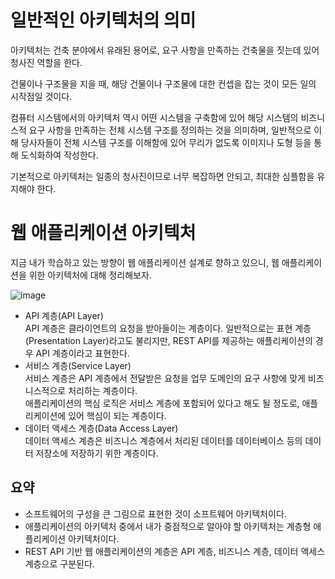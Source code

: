 # **일반적인 아키텍처의 의미**

아키텍처는 건축 분야에서 유래된 용어로, 요구 사항을 만족하는 건축물을 짓는데 있어 청사진 역할을 한다.

건물이나 구조물을 지을 때, 해당 건물이나 구조물에 대한 컨셉을 잡는 것이 모든 일의 시작점일 것이다. 

컴퓨터 시스템에서의 아키텍처 역시 어떤 시스템을 구축함에 있어 해당 시스템의 비즈니스적 요구 사항을 만족하는 전체 시스템 구조를 정의하는 것을 의미하며, 일반적으로 이해 당사자들이 전체 시스템 구조를 이해함에 있어 무리가 없도록 이미지나 도형 등을 통해 도식화하여 작성한다.

기본적으로 아키텍처는 일종의 청사진이므로 너무 복잡하면 안되고, 최대한 심플함을 유지해야 한다.

# **웹 애플리케이션 아키텍처**

지금 내가 학습하고 있는 방향이 웹 애플리케이션 설계로 향하고 있으니, 웹 애플리케이션을 위한 아키텍처에 대해 정리해보자.

![image](https://user-images.githubusercontent.com/110891599/195371834-d9e57463-0f02-4c10-a012-bffb3d967126.png)


-   API 계층(API Layer)  
    API 계층은 클라이언트의 요청을 받아들이는 계층이다. 일반적으로는 표현 계층(Presentation Layer)라고도 불리지만, REST API를 제공하는 애플리케이션의 경우 API 계층이라고 표현한다.
-   서비스 계층(Service Layer)  
    서비스 계층은 API 계층에서 전달받은 요청을 업무 도메인의 요구 사항에 맞게 비즈니스적으로 처리하는 계층이다.  
    애플리케이션의 핵심 로직은 서비스 계층에 포함되어 있다고 해도 될 정도로, 애플리케이션에 있어 핵심이 되는 계층이다.
-   데이터 액세스 계층(Data Access Layer)  
    데이터 액세스 계층은 비즈니스 계층에서 처리된 데이터를 데이터베이스 등의 데이터 저장소에 저장하기 위한 계층이다.

## **요약**

-   소프트웨어의 구성을 큰 그림으로 표현한 것이 소프트웨어 아키텍처이다.
-   애플리케이션의 아키텍처 중에서 내가 중점적으로 알아야 할 아키텍처는 계층형 애플리케이션 아키텍처이다.
-   REST API 기반 웹 애플리케이션의 계층은 API 계층, 비즈니스 계층, 데이터 액세스 계층으로 구분된다.
